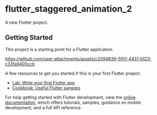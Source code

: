 # flutter_staggered_animation_2

A new Flutter project.

## Getting Started

This project is a starting point for a Flutter application.


https://github.com/user-attachments/assets/c2094839-5f01-4431-b123-c33fa9405ccb


A few resources to get you started if this is your first Flutter project:

- [Lab: Write your first Flutter app](https://docs.flutter.dev/get-started/codelab)
- [Cookbook: Useful Flutter samples](https://docs.flutter.dev/cookbook)

For help getting started with Flutter development, view the
[online documentation](https://docs.flutter.dev/), which offers tutorials,
samples, guidance on mobile development, and a full API reference.

